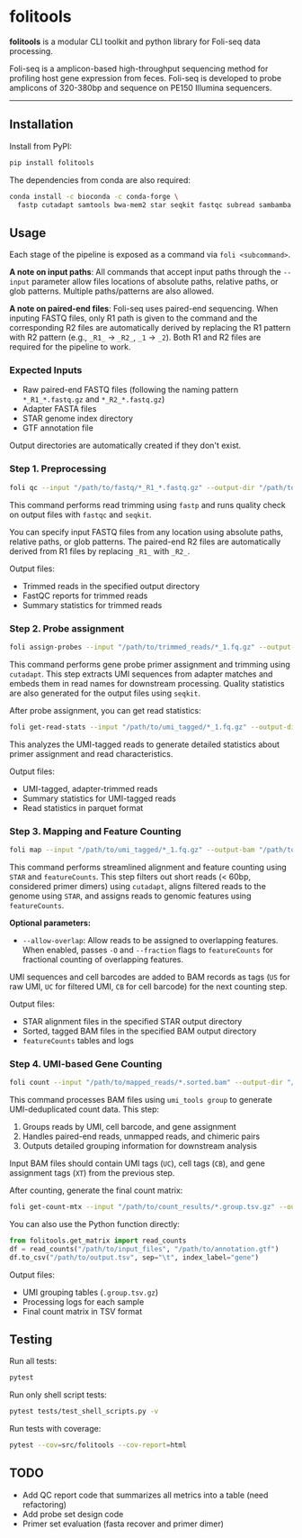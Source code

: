 # folitools

**folitools** is a modular CLI toolkit and python library for Foli-seq data processing.

Foli-seq is a amplicon-based high-throughput sequencing method for profiling host gene expression from feces. Foli-seq is developed to probe amplicons of 320-380bp and sequence on PE150 Illumina sequencers.

---

## Installation

Install from PyPI:

```bash
pip install folitools
```

The dependencies from conda are also required:

```bash
conda install -c bioconda -c conda-forge \
  fastp cutadapt samtools bwa-mem2 star seqkit fastqc subread sambamba pigz
```

## Usage

Each stage of the pipeline is exposed as a command via `foli <subcommand>`.

**A note on input paths**: All commands that accept input paths through the `--input` parameter allow files locations of absolute paths, relative paths, or glob patterns. Multiple paths/patterns are also allowed.

**A note on paired-end files**: Foli-seq uses paired-end sequencing. When inputing FASTQ files, only R1 path is given to the command and the corresponding R2 files are automatically derived by replacing the R1 pattern with R2 pattern (e.g., `_R1_` → `_R2_`, `_1` → `_2`). Both R1 and R2 files are required for the pipeline to work.

### Expected Inputs

- Raw paired-end FASTQ files (following the naming pattern `*_R1_*.fastq.gz` and `*_R2_*.fastq.gz`)
- Adapter FASTA files
- STAR genome index directory
- GTF annotation file

Output directories are automatically created if they don't exist.

### Step 1. Preprocessing

```bash
foli qc --input "/path/to/fastq/*_R1_*.fastq.gz" --output-dir "/path/to/trimmed_reads"
```

This command performs read trimming using `fastp` and runs quality check on output files with `fastqc` and `seqkit`.

You can specify input FASTQ files from any location using absolute paths, relative paths, or glob patterns. The paired-end R2 files are automatically derived from R1 files by replacing `_R1_` with `_R2_`.

Output files:
- Trimmed reads in the specified output directory
- FastQC reports for trimmed reads
- Summary statistics for trimmed reads

### Step 2. Probe assignment

```bash
foli assign-probes --input "/path/to/trimmed_reads/*_1.fq.gz" --output-dir "/path/to/umi_tagged" --i5 /path/to/i5_short.fasta --i7 /path/to/i7_short.fasta
```

This command performs gene probe primer assignment and trimming using `cutadapt`. This step extracts UMI sequences from adapter matches and embeds them in read names for downstream processing. Quality statistics are also generated for the output files using `seqkit`.

After probe assignment, you can get read statistics:

```bash
foli get-read-stats --input "/path/to/umi_tagged/*_1.fq.gz" --output-dir "/path/to/read_stats"
```

This analyzes the UMI-tagged reads to generate detailed statistics about primer assignment and read characteristics.

Output files:
- UMI-tagged, adapter-trimmed reads
- Summary statistics for UMI-tagged reads
- Read statistics in parquet format

### Step 3. Mapping and Feature Counting

```bash
foli map --input "/path/to/umi_tagged/*_1.fq.gz" --output-bam "/path/to/mapped_reads" --output-star "/path/to/star" --star-index /path/to/star_index --gtf /path/to/annotation.gtf
```

This command performs streamlined alignment and feature counting using `STAR` and `featureCounts`. This step filters out short reads (< 60bp, considered primer dimers) using `cutadapt`, aligns filtered reads to the genome using `STAR`, and assigns reads to genomic features using `featureCounts`.

**Optional parameters:**
- `--allow-overlap`: Allow reads to be assigned to overlapping features. When enabled, passes `-O` and `--fraction` flags to `featureCounts` for fractional counting of overlapping features.

UMI sequences and cell barcodes are added to BAM records as tags (`US` for raw UMI, `UC` for filtered UMI, `CB` for cell barcode) for the next counting step.

Output files:
- STAR alignment files in the specified STAR output directory
- Sorted, tagged BAM files in the specified BAM output directory
- `featureCounts` tables and logs

### Step 4. UMI-based Gene Counting

```bash
foli count --input "/path/to/mapped_reads/*.sorted.bam" --output-dir "/path/to/count_results"
```

This command processes BAM files using `umi_tools group` to generate UMI-deduplicated count data. This step:

1. Groups reads by UMI, cell barcode, and gene assignment
2. Handles paired-end reads, unmapped reads, and chimeric pairs
3. Outputs detailed grouping information for downstream analysis

Input BAM files should contain UMI tags (`UC`), cell tags (`CB`), and gene assignment tags (`XT`) from the previous step.

After counting, generate the final count matrix:

```bash
foli get-count-mtx --input "/path/to/count_results/*.group.tsv.gz" --output "/path/to/final_counts.tsv" --gtf /path/to/annotation.gtf
```

You can also use the Python function directly:

```python
from folitools.get_matrix import read_counts
df = read_counts("/path/to/input_files", "/path/to/annotation.gtf")
df.to_csv("/path/to/output.tsv", sep="\t", index_label="gene")
```

Output files:
- UMI grouping tables (`.group.tsv.gz`)
- Processing logs for each sample
- Final count matrix in TSV format

## Testing

Run all tests:
```bash
pytest
```

Run only shell script tests:
```bash
pytest tests/test_shell_scripts.py -v
```

Run tests with coverage:
```bash
pytest --cov=src/folitools --cov-report=html
```

## TODO

- Add QC report code that summarizes all metrics into a table (need refactoring)
- Add probe set design code
- Primer set evaluation (fasta recover and primer dimer)

